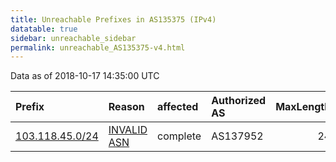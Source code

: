 ```yaml
---
title: Unreachable Prefixes in AS135375 (IPv4)
datatable: true
sidebar: unreachable_sidebar
permalink: unreachable_AS135375-v4.html
---
```


Data as of 2018-10-17 14:35:00 UTC


<div class="datatable-begin"></div>

| Prefix                                                   | Reason                                                                                                  | affected   | Authorized AS   |   MaxLength | Anchor                                       |   unreachable /24s |
|:---------------------------------------------------------|:--------------------------------------------------------------------------------------------------------|:-----------|:----------------|------------:|:---------------------------------------------|-------------------:|
| [103.118.45.0/24](https://stat.ripe.net/103.118.45.0/24) | [INVALID ASN](https://rpki-validator.ripe.net/announcement-preview?asn=AS135375&prefix=103.118.45.0/24) | complete   | AS137952        |          24 | [APNIC](unreachable_APNIC_RPKI_Root-v4.html) |                  1 |

<div class="datatable-end"></div>